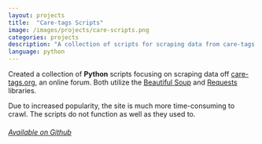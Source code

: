```yaml
---
layout: projects
title:  "Care-tags Scripts"
image: /images/projects/care-scripts.png
categories: projects
description: "A collection of scripts for scraping data from care-tags.org, a PHPBB forum."
language: python
---
```

Created a collection of **Python** scripts focusing on scraping data off [care-tags.org](http://care-tags.org/index.php),
an online forum. Both utilize the [Beautiful Soup](http://www.crummy.com/software/BeautifulSoup/) and
[Requests](http://docs.python-requests.org/en/latest/) libraries.

Due to increased popularity, the site is much more time-consuming to crawl. The scripts do not function as well as
they used to.

###### [Available on Github](https://github.com/rbonick/care-tags_scripts)

